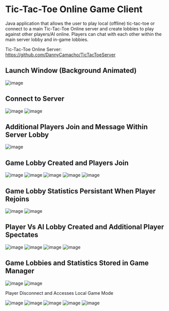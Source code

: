 # Tic-Tac-Toe Online Game Client
Java application that allows the user to play local (offline) tic-tac-toe or connect to a main Tic-Tac-Toe Online server and create lobbies to play against other players/AI online. Players can chat with each other within the main server lobby and in-game lobbies.

Tic-Tac-Toe Online Server: https://github.com/DannyCamacho/TicTacToeServer

## Launch Window (Background Animated)
![image](https://github.com/DannyCamacho/TicTacToeClient/assets/91514165/6626e0cc-a5b8-468c-a730-289177af70dc)


## Connect to Server

![image](https://github.com/DannyCamacho/TicTacToeClient/assets/91514165/8e73c7fb-6c8d-460c-8e94-fa542a5c81b8)
![image](https://github.com/DannyCamacho/TicTacToeClient/assets/91514165/824e917f-8284-4360-ab0d-93a3faea0e1a)


## Additional Players Join and Message Within Server Lobby

![image](https://github.com/DannyCamacho/TicTacToeClient/assets/91514165/be13691c-2642-4b46-a541-eb3d0c125694)


## Game Lobby Created and Players Join

![image](https://github.com/DannyCamacho/TicTacToeClient/assets/91514165/6ee96891-5024-47d2-b552-8dff362f8b43)
![image](https://github.com/DannyCamacho/TicTacToeClient/assets/91514165/44b1c148-2298-4f6f-a95f-19da1f01a2eb)
![image](https://github.com/DannyCamacho/TicTacToeClient/assets/91514165/54a47c3e-c856-44cf-8fee-6d73dd56e7d1)
![image](https://github.com/DannyCamacho/TicTacToeClient/assets/91514165/319e75a9-5813-4521-a650-7f12ceb75962)
![image](https://github.com/DannyCamacho/TicTacToeClient/assets/91514165/a57d6d46-5732-4da2-bab9-9d2c72a9272e)

## Game Lobby Statistics Persistant When Player Rejoins

![image](https://github.com/DannyCamacho/TicTacToeClient/assets/91514165/73016d20-2c0d-4221-8bae-93e32b1b4ffc)
![image](https://github.com/DannyCamacho/TicTacToeClient/assets/91514165/2945a45b-bc52-4d90-b881-3f478c3ef22d)


## Player Vs AI Lobby Created and Additional Player Spectates

![image](https://github.com/DannyCamacho/TicTacToeClient/assets/91514165/47dd3172-e043-4e57-9bdc-8221ad6aff60)
![image](https://github.com/DannyCamacho/TicTacToeClient/assets/91514165/dcd0aad4-0e0d-4914-ac2c-15bd91e9101d)
![image](https://github.com/DannyCamacho/TicTacToeClient/assets/91514165/9e6df11d-811c-4444-a734-071c163726a0)
![image](https://github.com/DannyCamacho/TicTacToeClient/assets/91514165/30b85f9b-f346-45bf-aec2-7dd26b6ef2e8)

## Game Lobbies and Statistics Stored in Game Manager

![image](https://github.com/DannyCamacho/TicTacToeClient/assets/91514165/31fa546c-f5e3-473a-8866-b3ef97e21669)
![image](https://github.com/DannyCamacho/TicTacToeClient/assets/91514165/9619d837-f2cb-4cc8-934b-d544e0c430ee)

Player Disconnect and Accesses Local Game Mode

![image](https://github.com/DannyCamacho/TicTacToeClient/assets/91514165/2e2b02f2-2e98-4c9d-a5ac-3550008a116e)
![image](https://github.com/DannyCamacho/TicTacToeClient/assets/91514165/d4e19766-9829-4298-8779-d3f83ae6e117)
![image](https://github.com/DannyCamacho/TicTacToeClient/assets/91514165/34552948-04d3-46a6-ad48-c028254ada6b)
![image](https://github.com/DannyCamacho/TicTacToeClient/assets/91514165/cd765440-5005-47bb-b093-92515306efd6)
![image](https://github.com/DannyCamacho/TicTacToeClient/assets/91514165/5efd29fd-a44f-4603-ad4b-44f141e426c8)
